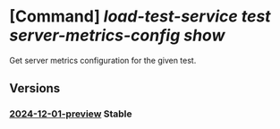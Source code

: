 # [Command] _load-test-service test server-metrics-config show_

Get server metrics configuration for the given test.

## Versions

### [2024-12-01-preview](/Resources/data-plane/microsoft.loadtestservice/L3Rlc3RzL3t9L3NlcnZlci1tZXRyaWNzLWNvbmZpZw==/2024-12-01-preview.xml) **Stable**

<!-- data-plane:microsoft.loadtestservice /tests/{}/server-metrics-config 2024-12-01-preview -->
